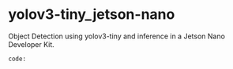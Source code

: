 # yolov3-tiny_jetson-nano
Object Detection using yolov3-tiny and inference in a Jetson Nano Developer Kit.
```
code: 
```
